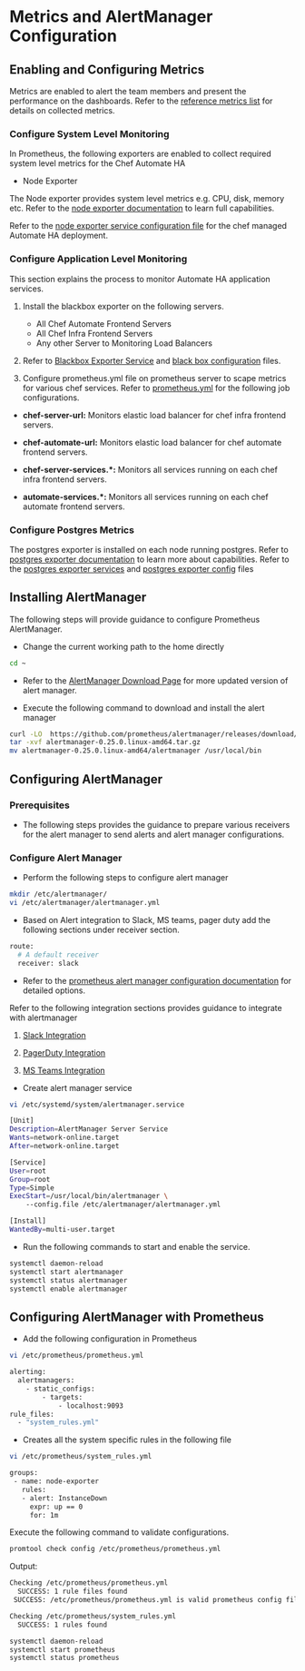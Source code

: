 
# Metrics and AlertManager Configuration

## Enabling and Configuring Metrics

Metrics are enabled to alert the team members and present the performance on the dashboards. Refer to the [reference metrics list](./Prometheus_Reference_Metrics_List.md) for details on collected metrics.

### Configure System Level Monitoring

In Prometheus, the following exporters are enabled to collect required system level metrics for the Chef Automate HA

* Node Exporter

The Node exporter provides system level metrics e.g. CPU, disk, memory etc. Refer to the [node exporter documentation](https://github.com/prometheus/node_exporter) to learn full capabilities.

Refer to the [node exporter service configuration file](./exporter_service_files/node_exporter.service) for the chef managed Automate HA deployment. 

### Configure Application Level Monitoring

This section explains the process to monitor Automate HA application services.

1. Install the blackbox exporter on the following servers.

    * All Chef Automate Frontend Servers
    * All Chef Infra Frontend Servers
    * Any other Server to Monitoring Load Balancers

1. Refer to [Blackbox Exporter Service](./exporter_service_files/blackbox_exporter.service) and [black box configuration](./exporter_configs/blackbox_exporter.yml) files.

1. Configure prometheus.yml file on prometheus server to scape metrics for various chef services. Refer to [prometheus.yml](./prometheus.yml) for the following job configurations.

* **chef-server-url:** Monitors elastic load balancer for chef infra frontend servers.

* **chef-automate-url:**  Monitors elastic load balancer for chef automate frontend servers.

* **chef-server-services.*:** Monitors all services running on each chef infra frontend servers.

* **automate-services.*:** Monitors all services running on each chef automate frontend servers.

### Configure Postgres Metrics

The postgres exporter is installed on each node running postgres. Refer to [postgres exporter documentation](https://github.com/prometheus-community/postgres_exporter) to learn more about capabilities. Refer to the [postgres exporter services](./exporter_service_files/postgres_exporter.service) and [postgres exporter config](./exporter_configs/postgres_exporter.env) files

## Installing AlertManager

The following steps will provide guidance to configure Prometheus AlertManager.

* Change the current working path to the home directly

```sh
cd ~
```

* Refer to the [AlertManager Download Page](https://prometheus.io/download/#alertmanager) for more updated version of alert manager.

* Execute the following command to download and install the alert manager

```sh
curl -LO  https://github.com/prometheus/alertmanager/releases/download/v0.25.0/alertmanager-0.25.0.linux-amd64.tar.gz
tar -xvf alertmanager-0.25.0.linux-amd64.tar.gz
mv alertmanager-0.25.0.linux-amd64/alertmanager /usr/local/bin
```

## Configuring AlertManager

### Prerequisites

* The following steps provides the guidance to prepare various receivers for the alert manager to send alerts and alert manager configurations.

### Configure Alert Manager

* Perform the following steps to configure alert manager

```sh
mkdir /etc/alertmanager/
vi /etc/alertmanager/alertmanager.yml
```

* Based on Alert integration to Slack, MS teams, pager duty add the following sections under receiver section.

```sh
route:
  # A default receiver
  receiver: slack
```

* Refer to the [prometheus alert manager configuration documentation](https://prometheus.io/docs/alerting/latest/configuration/) for detailed options.

Refer to the following integration sections provides guidance to integrate with alertmanager

1. [Slack Integration](./prometheus_slack_Integration_and_Notification.md)

1. [PagerDuty Integration ](./prometheus_PagerDuty_Integration_and_Notification.md)

1. [MS Teams Integration](./prometheus_msteams_Integration_and_Notification.md)

* Create alert manager service

```sh
vi /etc/systemd/system/alertmanager.service
```

```sh
[Unit]
Description=AlertManager Server Service
Wants=network-online.target
After=network-online.target

[Service]
User=root
Group=root
Type=Simple
ExecStart=/usr/local/bin/alertmanager \
    --config.file /etc/alertmanager/alertmanager.yml

[Install]
WantedBy=multi-user.target
```

* Run the following commands to start and enable the service.

```sh
systemctl daemon-reload
systemctl start alertmanager
systemctl status alertmanager
systemctl enable alertmanager
```

## Configuring AlertManager with Prometheus

* Add the following configuration in Prometheus

```sh
vi /etc/prometheus/prometheus.yml
```

```sh
alerting:
  alertmanagers:
    - static_configs:
        - targets:
            - localhost:9093
rule_files:
  - "system_rules.yml"
```

* Creates all the system specific rules in the following file

```sh
vi /etc/prometheus/system_rules.yml
```

```sh
groups:
 - name: node-exporter
   rules:
   - alert: InstanceDown
     expr: up == 0
     for: 1m
```

Execute the following command to validate configurations.

```sh
promtool check config /etc/prometheus/prometheus.yml
```

Output:

```sh
Checking /etc/prometheus/prometheus.yml
  SUCCESS: 1 rule files found
 SUCCESS: /etc/prometheus/prometheus.yml is valid prometheus config file syntax

Checking /etc/prometheus/system_rules.yml
  SUCCESS: 1 rules found
```

```sh
systemctl daemon-reload
systemctl start prometheus
systemctl status prometheus
```
